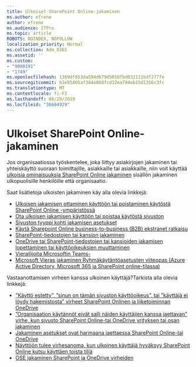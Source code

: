 ```yaml
---
title: Ulkoiset SharePoint Online-jakaminen
ms.author: efrene
author: efrene
ms.audience: ITPro
ms.topic: article
ROBOTS: NOINDEX, NOFOLLOW
localization_priority: Normal
ms.collection: Adm_O365
ms.assetid: ''
ms.custom:
- "9000191"
- "1749"
ms.openlocfilehash: 1369df853da594d679d5850fbd032111bdf277fe
ms.sourcegitcommit: b3e55405af384e868fcd32ea794eb15d1356c3fc
ms.translationtype: MT
ms.contentlocale: fi-FI
ms.lasthandoff: 08/29/2019
ms.locfileid: "36664929"
---
```

# <a name="external-sharing-in-sharepoint-online"></a>Ulkoiset SharePoint Online-jakaminen

Jos organisaatiossa työskentelee, joka liittyy asiakirjojen jakaminen tai yhteiskäyttö suoraan toimittajille, asiakkaille tai asiakkaille, niin voit käyttää [ulkoisia ominaisuuksia SharePoint Online jakaminen](https://docs.microsoft.com/sharepoint/external-sharing-overview) sisällön jakaminen ulkopuolisille henkilöille että organisaatio.

Saat lisätietoja ulkoisten jakaminen käy alla olevia linkkejä:

- [Ulkoisen jakamisen ottaminen käyttöön tai poistaminen käytöstä SharePoint Online -ympäristössä](https://docs.microsoft.com/sharepoint/turn-external-sharing-on-or-off)
- [Ota ulkoisen jakamisen käyttöön tai poistaa käytöstä sivuston](https://docs.microsoft.com/sharepoint/change-external-sharing-site)
- [Sivuston tyyppi kohti jakamisen asetukset](https://docs.microsoft.com/Office365/Enterprise/microsoft-365-guest-settings#sharepoint-site-level)
- [Käytä Sharepoint Online business-to-business (B2B) ekstranet ratkaisu](https://docs.microsoft.com/sharepoint/create-b2b-extranet)
- [SharePoint-tiedostojen tai kansion jakaminen](https://support.office.com/article/share-sharepoint-files-or-folders-1fe37332-0f9a-4719-970e-d2578da4941c)
- [OneDrive tai SharePoint-tiedostojen tai kansioiden jakamisen lopettaminen tai käyttöoikeuksien muuttaminen](https://support.office.com/article/stop-sharing-onedrive-or-sharepoint-files-or-folders-or-change-permissions-0a36470f-d7fe-40a0-bd74-0ac6c1e13323?ui=en-US&rs=en-US&ad=US)
- [Vierailijoita Microsoftin Teams-](https://docs.microsoft.com/MicrosoftTeams/guest-access)
- [Microsoft Vieras jakaminen Ryhmäkäytäntöasetusten viiteopas (Azure Active Directory, Microsoft 365 ja SharePoint online-tilassa)](https://docs.microsoft.com/Office365/Enterprise/microsoft-365-guest-settings)

Vastaanottamisen virheen kanssa ulkoinen käyttäjä?Tarkista alla olevia linkkejä:

- [”Käyttö estetty”, ”sinun on tämän sivuston käyttöoikeus”, tai ”käyttäjä ei löydy hakemistosta” virheet SharePoint Onlinen ja liiketoiminnan OneDrive](https://docs.microsoft.com/sharepoint/support/administration/access-denied-or-need-permission-error-sharepoint-online-or-onedrive-for-business)
- [”Organisaation käytännöt eivät salli näiden käyttäjien kanssa jaettavan” virhe, kun sivusto SharePoint Online-tai OneDrive yrityksen tai osan jakaminen](https://docs.microsoft.com/sharepoint/support/administration/organization-policies-do-not-allow-you-to-share-with-users-error)
- [Jakaminen asetukset ovat harmaana jaettaessa SharePoint Online-tai OneDrive](https://docs.microsoft.com/sharepoint/support/administration/sharing-options-grayed-out-when-sharing-from-sharepoint-online-or-onedrive)
- [Näyttöön tulee virhesanoma, kun ulkoinen käyttäjä hyväksyy SharePoint Online kutsu käyttäen toista tiliä](https://support.office.com/article/Error-message-when-an-external-user-accepts-a-SharePoint-Online-invitation-by-using-another-account-f0d34413-ea7c-42c7-a485-c4e5d421e5f0-)
- [OSE jakaminen SharePoint ja OneDrive virheiden](https://docs.microsoft.com/sharepoint/sharepoint-onedrive-error-message)


